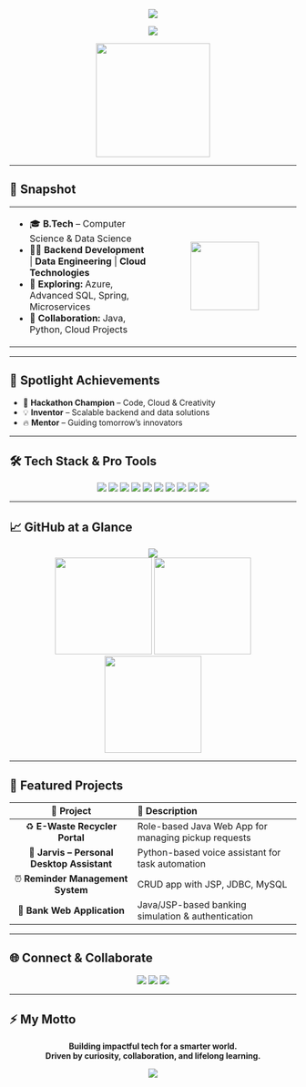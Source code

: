 <!-- 🌈 Animated Wavy Banner & Gradient Glass Effect -->
<p align="center">
  <img src="https://capsule-render.vercel.app/api?type=waving&height=190&text=Vivek%20Chaudhari&fontAlign=center&fontAlignY=45&fontSize=55&color=gradient&animation=twinkling&desc=Java%20Developer%20%7C%20Python%20Enthusiast%20%7C%20Cloud%20Explorer&descAlign=center&descAlignY=70" />
</p>

<!-- 🔥 Typewriter Animation with Bold Colors -->
<p align="center">
  <img src="https://readme-typing-svg.demolab.com?font=Fira+Code&weight=900&size=28&pause=1200&color=F7971E&center=true&vCenter=true&width=720&lines=Innovator+%7C+Backend+Engineer+%7C+Cloud+Visionary;Turning+Ideas+%F0%9F%92%A1+into+Scalable+Systems+%F0%9F%92%BB;Data+Driven%2C+Impact+Focused+%F0%9F%93%88;Welcome+to+my+Tech+Universe+%F0%9F%8C%8D"
  />
</p>

<!-- 👾 Animated Avatar or GIF -->
<p align="center">
  <img src="https://media.giphy.com/media/qgQUggAC3Pfv687qPC/giphy.gif" width="200" />
</p>

---

## 🌟 **Snapshot**

<div align="center">
<table>
<tr>
<td width="50%">
<ul>
  <li>🎓 <b>B.Tech</b> – Computer Science & Data Science</li>
  <li>👨‍💻 <b>Backend Development</b> | <b>Data Engineering</b> | <b>Cloud Technologies</b></li>
  <li>🚀 <b>Exploring:</b> Azure, Advanced SQL, Spring, Microservices</li>
  <li>🤝 <b>Collaboration:</b> Java, Python, Cloud Projects</li>
</ul>
</td>
<td align="center">
  <img src="https://skillicons.dev/icons?i=java,python,azure,spring,mysql,git,github,jupyter,aws,linux,idea" height="120"/>
</td>
</tr>
</table>
</div>

---

## 🏅 **Spotlight Achievements**

- 🥇 <b>Hackathon Champion</b> – Code, Cloud & Creativity
- 💡 <b>Inventor</b> – Scalable backend and data solutions
- 🔥 <b>Mentor</b> – Guiding tomorrow’s innovators

---

## 🛠️ **Tech Stack & Pro Tools**

<p align="center">
  <img src="https://img.shields.io/badge/Java-ED8B00?style=for-the-badge&logo=java&logoColor=white"/>
  <img src="https://img.shields.io/badge/Python-FFD43B?style=for-the-badge&logo=python&logoColor=black"/>
  <img src="https://img.shields.io/badge/Microsoft%20Azure-0078D4?style=for-the-badge&logo=microsoftazure&logoColor=white"/>
  <img src="https://img.shields.io/badge/Spring-6DB33F?style=for-the-badge&logo=spring&logoColor=white"/>
  <img src="https://img.shields.io/badge/MySQL-005C84?style=for-the-badge&logo=mysql&logoColor=white"/>
  <img src="https://img.shields.io/badge/AWS-FF9900?style=for-the-badge&logo=amazonaws&logoColor=black"/>
  <img src="https://img.shields.io/badge/Git-F14E32?style=for-the-badge&logo=git&logoColor=white"/>
  <img src="https://img.shields.io/badge/GitHub-181717?style=for-the-badge&logo=github&logoColor=white"/>
  <img src="https://img.shields.io/badge/Jupyter-F37626?style=for-the-badge&logo=jupyter&logoColor=white"/>
  
  <img src="https://img.shields.io/badge/IntelliJ%20IDEA-000000?style=for-the-badge&logo=intellijidea&logoColor=white"/>
</p>

---

## 📈 **GitHub at a Glance**

<div align="center">
  <img src="https://github-profile-summary-cards.vercel.app/api/cards/profile-details?username=chaudhari2004&theme=vue" />
  <br>
  <img src="https://github-readme-streak-stats.herokuapp.com/?user=chaudhari2004&theme=radical" height="170"/>
  <img src="https://github-readme-stats.vercel.app/api?username=chaudhari2004&show_icons=true&theme=radical" height="170"/>
  <img src="https://github-readme-stats.vercel.app/api/top-langs/?username=chaudhari2004&layout=compact&theme=radical" height="170"/>
</div>

---

## 🚀 **Featured Projects**

| 🚧 Project | 🚀 Description |
|:---:|:---|
| ♻️ <b>E-Waste Recycler Portal</b> | Role-based Java Web App for managing pickup requests |
| 🤖 <b>Jarvis – Personal Desktop Assistant</b> | Python-based voice assistant for task automation |
| ⏰ <b>Reminder Management System</b> | CRUD app with JSP, JDBC, MySQL |
| 🏦 <b>Bank Web Application</b> | Java/JSP-based banking simulation & authentication |

---

## 🌐 **Connect & Collaborate**

<p align="center">
  <a href="https://www.linkedin.com/in/vivek-chaudhari-a033b6259"><img src="https://img.shields.io/badge/-LinkedIn-0077B5?style=for-the-badge&logo=linkedin&logoColor=white"></a>
  <a href="mailto:chaudharivivek2004@gmail.com"><img src="https://img.shields.io/badge/-Gmail-D14836?style=for-the-badge&logo=gmail&logoColor=white"></a>
  <a href="https://github.com/chaudhari2004"><img src="https://img.shields.io/badge/-GitHub-181717?style=for-the-badge&logo=github&logoColor=white"></a>
</p>

---

## ⚡ **My Motto**

<p align="center">
  <strong>
    Building impactful tech for a smarter world.<br>
    Driven by curiosity, collaboration, and lifelong learning.
  </strong>
</p>

<!-- Footer Banner -->
<p align="center">
  <img src="https://capsule-render.vercel.app/api?type=rect&height=80&text=Thanks+for+visiting!&fontAlign=center&fontSize=28&color=gradient" />
</p>
